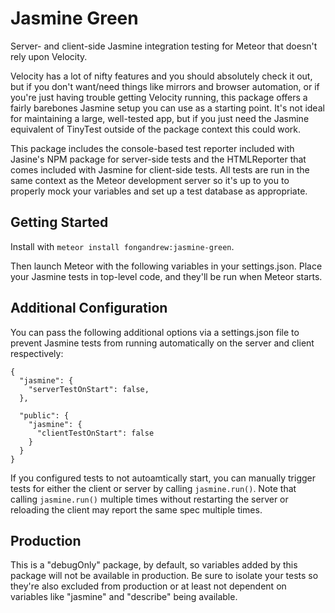 Jasmine Green
=============

Server- and client-side Jasmine integration testing for Meteor that doesn't
rely upon Velocity.

Velocity has a lot of nifty features and you should absolutely check it out,
but if you don't want/need things like mirrors and browser automation, or
if you're just having trouble getting Velocity running, this package offers a
fairly barebones Jasmine setup you can use as a starting point. It's not ideal
for maintaining a large, well-tested app, but if you just need the Jasmine
equivalent of TinyTest outside of the package context this could work.

This package includes the console-based test reporter included with Jasine's
NPM package for server-side tests and the HTMLReporter that comes included with
Jasmine for client-side tests. All tests are run in the same context as the
Meteor development server so it's up to you to properly mock your variables
and set up a test database as appropriate.


Getting Started
---------------

Install with `meteor install fongandrew:jasmine-green`.

Then launch Meteor with the following variables in your settings.json. Place
your Jasmine tests in top-level code, and they'll be run when Meteor starts.


Additional Configuration
------------------------

You can pass the following additional options via a settings.json file to
prevent Jasmine tests from running automatically on the server and client
respectively:

```
{
  "jasmine": {
    "serverTestOnStart": false,
  },

  "public": {
    "jasmine": {
      "clientTestOnStart": false
    }
  }
}
```

If you configured tests to not autoamtically start, you can manually trigger
tests for either the client or server by calling `jasmine.run()`. Note that
calling `jasmine.run()` multiple times without restarting the server or
reloading the client may report the same spec multiple times.

Production
----------
This is a "debugOnly" package, by default, so variables added by this package
will not be available in production. Be sure to isolate your tests so they're
also excluded from production or at least not dependent on variables like
"jasmine" and "describe" being available.